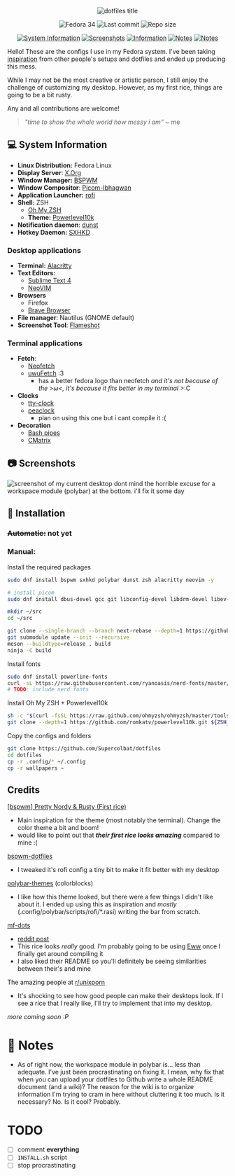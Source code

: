 <p align="center">
    <img alt="dotfiles title" src="https://i.ibb.co/hcrTc8F/dotfiles-cover.png">
</p>
<p align="center">
    <img alt="Fedora 34" src="https://img.shields.io/badge/Fedora-v34-green.svg?style=flat-square&logo=Fedora&logoColor=white&color=5a927d&labelColor=222">
    <img alt="Last commit" src="https://img.shields.io/github/last-commit/Supercolbat/dotfiles?style=flat-square&color=437864&labelColor=222">
    <img alt="Repo size" src="https://img.shields.io/github/repo-size/Supercolbat/dotfiles?style=flat-square&color=2f5f4d&labelColor=222">
</p>
<p align="center">  
    <a href="#computer-system-information"><img alt="System Information" src="https://img.shields.io/badge/System%20Information-4d8570?style=for-the-badge" target="_blank"></a>
    <a href="#camera-screenshots"><img alt="Screenshots" src="https://img.shields.io/badge/Screenshots-4d8570?style=for-the-badge" target="_blank"></a>
    <a href="#-installation"><img alt="Information" src="https://img.shields.io/badge/Installation-4d8570?style=for-the-badge" target="_blank"></a>
    <a href="#credits"><img alt="Notes" src="https://img.shields.io/badge/Notes-4d8570?style=for-the-badge" target="_blank"></a>
    <a href="#memo-notes"><img alt="Notes" src="https://img.shields.io/badge/Notes-4d8570?style=for-the-badge" target="_blank"></a>
</p>

Hello! These are the configs I use in my Fedora system. I've been taking [inspiration](#credits) from other people's setups and dotfiles and ended up producing this mess.

While I may not be the most creative or artistic person, I still enjoy the challenge of customizing my desktop. However, as my first rice, things are going to be a bit rusty.

Any and all contributions are welcome!

> *"time to show the whole world how messy i am"* ~ me

## :computer: System Information

* **Linux Distribution:** Fedora Linux
* **Display Server**: [X.Org](https://x.org/wiki)
* **Window Manager:** [BSPWM](https://github.com/baskerville/bspwm)
* **Window Compositor**: [Picom-Ibhagwan](https://github.com/ibhagwan/picom)
* **Application Launcher:** [rofi](https://github.com/davatorium/rofi)
* **Shell:** ZSH
  * [Oh My ZSH](https://ohmyz.sh)
  * **Theme:** [Powerlevel10k](https://github.com/romkatv/powerlevel10k)
* **Notification daemon**: [dunst](https://github.com/dunst-project/dunst)
* **Hotkey Daemon:** [SXHKD](https://github.com/baskerville/sxhkd)

### Desktop applications
* **Terminal:** [Alacritty](https://github.com/alacritty/alacritty)
* **Text Editors:**
  * [Sublime Text 4](https://www.sublimetext.com)
  * [NeoVIM](https://github.com/neovim/neovim)
* **Browsers**
  * Firefox
  * [Brave Browser](https://github.com/brave/brave-browser)
* **File manager**: Nautilus (GNOME default)
* **Screenshot Tool**: [Flameshot](https://github.com/flameshot-org/flameshot)

### Terminal applications
* **Fetch**:
  * [Neofetch](https://github.com/dylanaraps/neofetch)
  * [uwuFetch](https://github.com/TheDarkBug/uwufetch) :3
    * has a better fedora logo than neofetch *and it's not because of the >ω<, it's because it fits better in my terminal* >:C
* **Clocks**
  * [tty-clock](https://github.com/xorg62/tty-clock)
  * [peaclock](https://github.com/octobanana/peaclock)
    * plan on using this one but i cant compile it :(
* **Decoration**
  * [Bash pipes](https://github.com/pipeseroni/pipes.sh )
  * [CMatrix](https://github.com/abishekvashok/cmatrix)

## :camera: Screenshots

![screenshot of my current desktop](https://i.ibb.co/42zxxXb/1.png)
dont mind the horrible excuse for a workspace module (polybar) at the bottom. i'll fix it some day

## 🔧 Installation

### ~~Automatic:~~ not yet

### Manual:

Install the required packages

```bash
sudo dnf install bspwm sxhkd polybar dunst zsh alacritty neovim -y

# install picom
sudo dnf install dbus-devel gcc git libconfig-devel libdrm-devel libev-devel libX11-devel libX11-xcb libXext-devel libxcb-devel mesa-libGL-devel meson pcre-devel pixman-devel uthash-devel xcb-util-image-devel xcb-util-renderutil-devel xorg-x11-proto-devel

mkdir ~/src
cd ~/src

git clone --single-branch --branch next-rebase --depth=1 https://github.com/ibhagwan/picom
git submodule update --init --recursive
meson --buildtype=release . build
ninja -C build
```

Install fonts
```bash
sudo dnf install powerline-fonts
curl -sL https://raw.githubusercontent.com/ryanoasis/nerd-fonts/master/bin/scripts/lib/i_all.sh | bash
# TODO: include nerd fonts
```

Install Oh My ZSH + Powerlevel10k
```bash
sh -c "$(curl -fsSL https://raw.github.com/ohmyzsh/ohmyzsh/master/tools/install.sh)"
git clone --depth=1 https://github.com/romkatv/powerlevel10k.git ${ZSH_CUSTOM:-$HOME/.oh-my-zsh/custom}/themes/powerlevel10k
```

Copy the configs and folders
```bash
git clone https://github.com/Supercolbat/dotfiles
cd dotfiles
cp -r .config/* ~/.config
cp -r wallpapers ~
```

## Credits

[[bspwm] Pretty Nordy & Rusty (First rice)](https://www.reddit.com/r/unixporn/comments/oayp27/bspwm_pretty_nordy_rusty_first_rice/)
* Main inspiration for the theme (most notably the terminal). Change the color theme a bit and boom!
* would like to point out that ***their first rice looks amazing*** compared to mine :(

[bspwm-dotfiles](https://github.com/AP2008/bspwm-dotfiles)
* I tweaked it's rofi config a tiny bit to make it fit better with my desktop

[polybar-themes](https://github.com/adi1090x/polybar-themes) (colorblocks)
* I like how this theme looked, but there were a few things I didn't like about it. I ended up using this as inspiration and *mostly* (.config/polybar/scripts/rofi/\*.rasi) writing the bar from scratch.

[mf-dots](https://github.com/obliviousofcraps/mf-dots)
* [reddit post](https://www.reddit.com/r/unixporn/comments/o9fa24/openbox_eww_not_again_its_pastel_once_more/)
* This rice looks *really* good. I'm probably going to be using [Eww](https://github.com/elkowar/eww) once I finally get around compiling it
*  I also liked their README so you'll definitely be seeing similarities between their's and mine

The amazing people at [r/unixporn](https://www.reddit.com/r/unixporn)
* It's shocking to see how good people can make their desktops look. If I see a rice that I really like, I'll try to implement that into my desktop.

*more coming soon :P*

# :memo: Notes

* As of right now, the workspace module in polybar is... less than adequate. I've just been procrastinating on fixing it. I mean, why fix that when you can upload your dotfiles to Github write a whole README document (and a wiki)? The reason for the wiki is to organize information I'm trying to cram in here without cluttering it too much. Is it necessary? No. Is it cool? Probably.

# TODO
- [ ] comment **everything**
- [ ] `INSTALL.sh` script
- [ ] stop procrastinating
